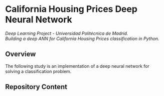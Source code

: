 #  California Housing Prices Deep Neural Network
*Deep Learning Project - Universidad Politécnica de Madrid.  
Building a deep ANN for California Housing Prices classification in Python.*

## Overview 
The following study is an implementation of a deep neural network for solving a classification problem. 
## Repository Content

